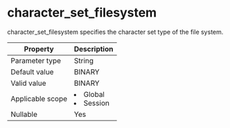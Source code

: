 character_set_filesystem
=============================================
<!-- # docslug#/oceanbase-database/oceanbase-database/V4.0.0/character_set_filesystem-1-2-3 -->
character_set_filesystem specifies the character set type of the file system.


| **Property** | **Description** |
|--------|------------------------------------------------------------------------------------------------------------|
| Parameter type | String |
| Default value | BINARY |
| Valid value | BINARY |
| Applicable scope | <li> Global   <li> Session |
| Nullable | Yes |


